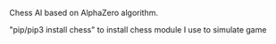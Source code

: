 Chess AI based on AlphaZero algorithm.

"pip/pip3 install chess" to install chess module I use to simulate game
